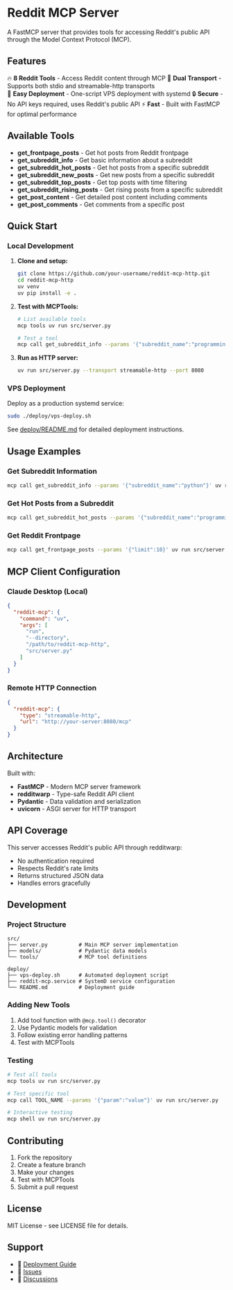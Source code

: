 # Reddit MCP Server

A FastMCP server that provides tools for accessing Reddit's public API through the Model Context Protocol (MCP).

## Features

🔥 **8 Reddit Tools** - Access Reddit content through MCP
📡 **Dual Transport** - Supports both stdio and streamable-http transports  
🚀 **Easy Deployment** - One-script VPS deployment with systemd
🔒 **Secure** - No API keys required, uses Reddit's public API
⚡ **Fast** - Built with FastMCP for optimal performance

## Available Tools

- **get_frontpage_posts** - Get hot posts from Reddit frontpage
- **get_subreddit_info** - Get basic information about a subreddit
- **get_subreddit_hot_posts** - Get hot posts from a specific subreddit
- **get_subreddit_new_posts** - Get new posts from a specific subreddit
- **get_subreddit_top_posts** - Get top posts with time filtering
- **get_subreddit_rising_posts** - Get rising posts from a specific subreddit
- **get_post_content** - Get detailed post content including comments
- **get_post_comments** - Get comments from a specific post

## Quick Start

### Local Development

1. **Clone and setup:**
   ```bash
   git clone https://github.com/your-username/reddit-mcp-http.git
   cd reddit-mcp-http
   uv venv
   uv pip install -e .
   ```

2. **Test with MCPTools:**
   ```bash
   # List available tools
   mcp tools uv run src/server.py
   
   # Test a tool
   mcp call get_subreddit_info --params '{"subreddit_name":"programming"}' uv run src/server.py
   ```

3. **Run as HTTP server:**
   ```bash
   uv run src/server.py --transport streamable-http --port 8080
   ```

### VPS Deployment

Deploy as a production systemd service:

```bash
sudo ./deploy/vps-deploy.sh
```

See [deploy/README.md](deploy/README.md) for detailed deployment instructions.

## Usage Examples

### Get Subreddit Information
```bash
mcp call get_subreddit_info --params '{"subreddit_name":"python"}' uv run src/server.py
```

### Get Hot Posts from a Subreddit
```bash
mcp call get_subreddit_hot_posts --params '{"subreddit_name":"programming", "limit":5}' uv run src/server.py
```

### Get Reddit Frontpage
```bash
mcp call get_frontpage_posts --params '{"limit":10}' uv run src/server.py
```

## MCP Client Configuration

### Claude Desktop (Local)
```json
{
  "reddit-mcp": {
    "command": "uv",
    "args": [
      "run", 
      "--directory", 
      "/path/to/reddit-mcp-http",
      "src/server.py"
    ]
  }
}
```

### Remote HTTP Connection
```json
{
  "reddit-mcp": {
    "type": "streamable-http",
    "url": "http://your-server:8080/mcp"
  }
}
```

## Architecture

Built with:
- **FastMCP** - Modern MCP server framework
- **redditwarp** - Type-safe Reddit API client
- **Pydantic** - Data validation and serialization
- **uvicorn** - ASGI server for HTTP transport

## API Coverage

This server accesses Reddit's public API through redditwarp:
- No authentication required
- Respects Reddit's rate limits
- Returns structured JSON data
- Handles errors gracefully

## Development

### Project Structure
```
src/
├── server.py          # Main MCP server implementation
├── models/            # Pydantic data models
└── tools/             # MCP tool definitions

deploy/
├── vps-deploy.sh      # Automated deployment script
├── reddit-mcp.service # SystemD service configuration
└── README.md          # Deployment guide
```

### Adding New Tools

1. Add tool function with `@mcp.tool()` decorator
2. Use Pydantic models for validation
3. Follow existing error handling patterns
4. Test with MCPTools

### Testing

```bash
# Test all tools
mcp tools uv run src/server.py

# Test specific tool
mcp call TOOL_NAME --params '{"param":"value"}' uv run src/server.py

# Interactive testing
mcp shell uv run src/server.py
```

## Contributing

1. Fork the repository
2. Create a feature branch
3. Make your changes
4. Test with MCPTools
5. Submit a pull request

## License

MIT License - see LICENSE file for details.

## Support

- 📖 [Deployment Guide](deploy/README.md)
- 🐛 [Issues](https://github.com/your-username/reddit-mcp-http/issues)
- 💬 [Discussions](https://github.com/your-username/reddit-mcp-http/discussions)
